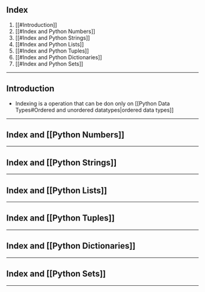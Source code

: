 

## Index
1. [[#Introduction]]
2. [[#Index and Python Numbers]]
3. [[#Index and Python Strings]]
4. [[#Index and Python Lists]]
5. [[#Index and Python Tuples]]
6. [[#Index and Python Dictionaries]]
7. [[#Index and Python Sets]]

---
## Introduction
- Indexing is a operation that can be don only on [[Python Data Types#Ordered and unordered datatypes|ordered data types]]

---
## Index and [[Python Numbers]]

---
## Index and [[Python Strings]]

---
## Index and [[Python Lists]]

---
## Index and [[Python Tuples]]


---
## Index and [[Python Dictionaries]]


---
## Index and [[Python Sets]]

---
